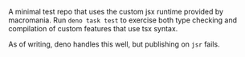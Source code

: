 A minimal test repo that uses the custom jsx runtime provided by macromania. Run `deno task test` to exercise both type checking and compilation of custom features that use tsx syntax.

As of writing, deno handles this well, but publishing on `jsr` fails.
